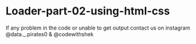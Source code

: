 # Loader-part-02-using-html-css

If any problem in the code or unable to get output contact us on instagram @data._.pirates0 & @codewithshek
